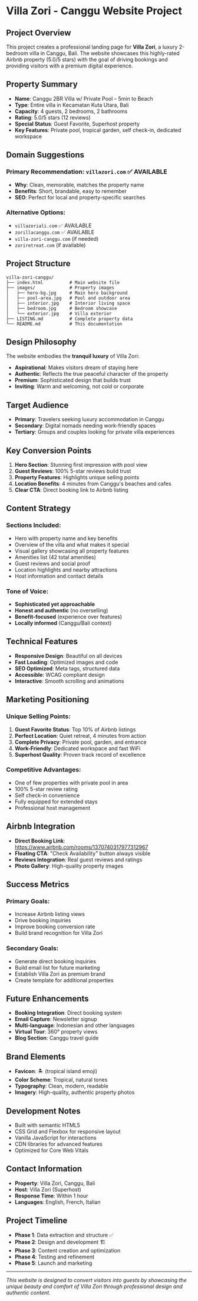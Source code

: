 # Villa Zori - Canggu Website Project

## Project Overview

This project creates a professional landing page for **Villa Zori**, a luxury 2-bedroom villa in Canggu, Bali. The website showcases this highly-rated Airbnb property (5.0/5 stars) with the goal of driving bookings and providing visitors with a premium digital experience.

## Property Summary

- **Name**: Canggu 2BR Villa w/ Private Pool – 5min to Beach
- **Type**: Entire villa in Kecamatan Kuta Utara, Bali
- **Capacity**: 4 guests, 2 bedrooms, 2 bathrooms
- **Rating**: 5.0/5 stars (12 reviews)
- **Special Status**: Guest Favorite, Superhost property
- **Key Features**: Private pool, tropical garden, self check-in, dedicated workspace

## Domain Suggestions

### Primary Recommendation: `villazori.com` ✅ AVAILABLE

- **Why**: Clean, memorable, matches the property name
- **Benefits**: Short, brandable, easy to remember
- **SEO**: Perfect for local and property-specific searches

### Alternative Options:

- `villazoriali.com` ✅ AVAILABLE
- `zorillacanggu.com` ✅ AVAILABLE
- `villa-zori-canggu.com` (if needed)
- `zoriretreat.com` (if available)

## Project Structure

```
villa-zori-canggu/
├── index.html          # Main website file
├── images/             # Property images
│   ├── hero-bg.jpg     # Main hero background
│   ├── pool-area.jpg   # Pool and outdoor area
│   ├── interior.jpg    # Interior living space
│   ├── bedroom.jpg     # Bedroom showcase
│   └── exterior.jpg    # Villa exterior
├── LISTING.md          # Complete property data
└── README.md           # This documentation
```

## Design Philosophy

The website embodies the **tranquil luxury** of Villa Zori:

- **Aspirational**: Makes visitors dream of staying here
- **Authentic**: Reflects the true peaceful character of the property
- **Premium**: Sophisticated design that builds trust
- **Inviting**: Warm and welcoming, not cold or corporate

## Target Audience

- **Primary**: Travelers seeking luxury accommodation in Canggu
- **Secondary**: Digital nomads needing work-friendly spaces
- **Tertiary**: Groups and couples looking for private villa experiences

## Key Conversion Points

1. **Hero Section**: Stunning first impression with pool view
2. **Guest Reviews**: 100% 5-star reviews build trust
3. **Property Features**: Highlights unique selling points
4. **Location Benefits**: 4 minutes from Canggu's beaches and cafes
5. **Clear CTA**: Direct booking link to Airbnb listing

## Content Strategy

### Sections Included:

- Hero with property name and key benefits
- Overview of the villa and what makes it special
- Visual gallery showcasing all property features
- Amenities list (42 total amenities)
- Guest reviews and social proof
- Location highlights and nearby attractions
- Host information and contact details

### Tone of Voice:

- **Sophisticated yet approachable**
- **Honest and authentic** (no overselling)
- **Benefit-focused** (experience over features)
- **Locally informed** (Canggu/Bali context)

## Technical Features

- **Responsive Design**: Beautiful on all devices
- **Fast Loading**: Optimized images and code
- **SEO Optimized**: Meta tags, structured data
- **Accessible**: WCAG compliant design
- **Interactive**: Smooth scrolling and animations

## Marketing Positioning

### Unique Selling Points:

1. **Guest Favorite Status**: Top 10% of Airbnb listings
2. **Perfect Location**: Quiet retreat, 4 minutes from action
3. **Complete Privacy**: Private pool, garden, and entrance
4. **Work-Friendly**: Dedicated workspace and fast WiFi
5. **Superhost Quality**: Proven track record of excellence

### Competitive Advantages:

- One of few properties with private pool in area
- 100% 5-star review rating
- Self check-in convenience
- Fully equipped for extended stays
- Professional host management

## Airbnb Integration

- **Direct Booking Link**: https://www.airbnb.com/rooms/1370740317977312967
- **Floating CTA**: "Check Availability" button always visible
- **Reviews Integration**: Real guest reviews and ratings
- **Photo Gallery**: High-quality property images

## Success Metrics

### Primary Goals:

- Increase Airbnb listing views
- Drive booking inquiries
- Improve booking conversion rate
- Build brand recognition for Villa Zori

### Secondary Goals:

- Generate direct booking inquiries
- Build email list for future marketing
- Establish Villa Zori as premium brand
- Create template for additional properties

## Future Enhancements

- **Booking Integration**: Direct booking system
- **Email Capture**: Newsletter signup
- **Multi-language**: Indonesian and other languages
- **Virtual Tour**: 360° property views
- **Blog Section**: Canggu travel guide

## Brand Elements

- **Favicon**: 🏝️ (tropical island emoji)
- **Color Scheme**: Tropical, natural tones
- **Typography**: Clean, modern, readable
- **Imagery**: High-quality, authentic property photos

## Development Notes

- Built with semantic HTML5
- CSS Grid and Flexbox for responsive layout
- Vanilla JavaScript for interactions
- CDN libraries for advanced features
- Optimized for Core Web Vitals

## Contact Information

- **Property**: Villa Zori, Canggu, Bali
- **Host**: Villa Zori (Superhost)
- **Response Time**: Within 1 hour
- **Languages**: English, French, Italian

## Project Timeline

- **Phase 1**: Data extraction and structure ✅
- **Phase 2**: Design and development 🏗️
- **Phase 3**: Content creation and optimization
- **Phase 4**: Testing and refinement
- **Phase 5**: Launch and marketing

---

_This website is designed to convert visitors into guests by showcasing the unique beauty and comfort of Villa Zori through professional design and authentic content._
